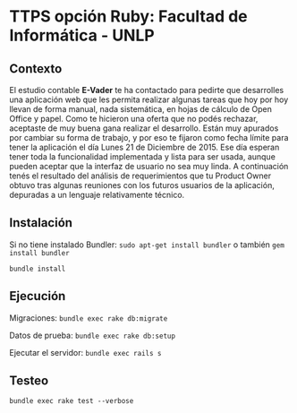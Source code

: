 # TTPS opción Ruby: Facultad de Informática - UNLP


## Contexto

El estudio contable **E-Vader** te ha contactado para pedirte que desarrolles una aplicación web que les
permita realizar algunas tareas que hoy por hoy llevan de forma manual, nada sistemática, en hojas de
cálculo de Open Office y papel. Como te hicieron una oferta que no podés rechazar, aceptaste de muy
buena gana realizar el desarrollo.
Están muy apurados por cambiar su forma de trabajo, y por eso te fijaron como fecha límite para tener la
aplicación el día Lunes 21 de Diciembre de 2015. Ese día esperan tener toda la funcionalidad
implementada y lista para ser usada, aunque pueden aceptar que la interfaz de usuario no sea muy linda.
A continuación tenés el resultado del análisis de requerimientos que tu Product Owner obtuvo tras algunas
reuniones con los futuros usuarios de la aplicación, depuradas a un lenguaje relativamente técnico.

## Instalación
  
  Si no tiene instalado Bundler: 
` sudo apt-get install bundler `  o también `gem install bundler`
  
` bundle install `

## Ejecución

  Migraciones: `bundle exec rake db:migrate`
  
  Datos de prueba: `bundle exec rake db:setup`
  
  Ejecutar el servidor: `bundle exec rails s`
  
## Testeo

  ` bundle exec rake test --verbose `

  
